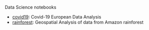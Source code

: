 Data Science notebooks

- [covid19](https://github.com/c-brugo/cbrugo-notebooks/tree/main/covid19): Covid-19 European Data Analysis
- [rainforest](https://github.com/c-brugo/cbrugo-notebooks/tree/main/rainforest): Geospatial Analysis of data from Amazon rainforest